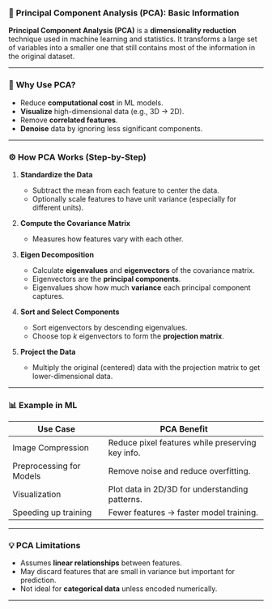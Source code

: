 ### 🧠 **Principal Component Analysis (PCA): Basic Information**

**Principal Component Analysis (PCA)** is a **dimensionality reduction** technique used in machine learning and statistics. It transforms a large set of variables into a smaller one that still contains most of the information in the original dataset.

---

### 📌 **Why Use PCA?**

* Reduce **computational cost** in ML models.
* **Visualize** high-dimensional data (e.g., 3D → 2D).
* Remove **correlated features**.
* **Denoise** data by ignoring less significant components.

---

### ⚙️ **How PCA Works (Step-by-Step)**

1. **Standardize the Data**

   * Subtract the mean from each feature to center the data.
   * Optionally scale features to have unit variance (especially for different units).

2. **Compute the Covariance Matrix**

   * Measures how features vary with each other.

3. **Eigen Decomposition**

   * Calculate **eigenvalues** and **eigenvectors** of the covariance matrix.
   * Eigenvectors are the **principal components**.
   * Eigenvalues show how much **variance** each principal component captures.

4. **Sort and Select Components**

   * Sort eigenvectors by descending eigenvalues.
   * Choose top *k* eigenvectors to form the **projection matrix**.

5. **Project the Data**

   * Multiply the original (centered) data with the projection matrix to get lower-dimensional data.

---

### 📊 Example in ML

| Use Case                 | PCA Benefit                                      |
| ------------------------ | ------------------------------------------------ |
| Image Compression        | Reduce pixel features while preserving key info. |
| Preprocessing for Models | Remove noise and reduce overfitting.             |
| Visualization            | Plot data in 2D/3D for understanding patterns.   |
| Speeding up training     | Fewer features → faster model training.          |

---

### 💡 PCA Limitations

* Assumes **linear relationships** between features.
* May discard features that are small in variance but important for prediction.
* Not ideal for **categorical data** unless encoded numerically.

---